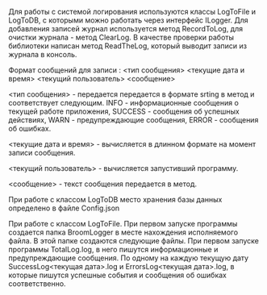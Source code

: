 ﻿Для работы с системой логирования используются классы LogToFile и LogToDB, 
с которыми можно работать через интерфейс ILogger.
Для добавления записей журнал используется метод RecordToLog, для очистки журнала - метод ClearLog.
В качестве проверки работы библиотеки написан метод ReadTheLog, который выводит записи из журнала в консоль.

Формат сообщений для записи :
<тип сообщения> <текущие дата и время> <текущий пользователь> <сообщение>

<тип сообщения>  - передается передается в формате srting в метод и соответствует следующим.
INFO - информационные сообщения о текущей работе приложения,
SUCCESS - сообщения об успешных действиях,
WARN - предупреждающие сообщения,
ERROR - сообщения об ошибках. 

<текущие дата и время> - вычисляется в длинном формате на момент записи сообщения.

<текущий пользователь> - вычисляется запустивший программу.

<сообщение> - текст сообщения передается в метод.


При работе с классом LogToDB место хранения базы данных  определено в файле Config.json

При работе с классом LogToFile.
При первом запуске программы создается папка BroomLogger в месте нахождения исполняемого файла.
В этой папке создаются следующие файлы. 
При первом запуске программы TotalLog.log, в него пишутся информационные и предупреждающие сообщения.
По одному на каждую текущую дату SuccessLog<текущая дата>.log и ErrorsLog<текущая дата>.log, 
в которые пишутся успешные события и сообщения об ошибках соответственно.